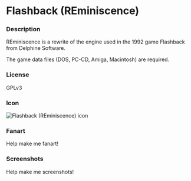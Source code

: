 # Flashback (REminiscence)

### Description

REminiscence is a rewrite of the engine used in the 1992 game Flashback from Delphine Software.

The game data files (DOS, PC-CD, Amiga, Macintosh) are required.

### License

GPLv3

### Icon

![Flashback (REminiscence) icon](game.libretro.reminiscence/resources/icon.png)

### Fanart

Help make me fanart!

### Screenshots

Help make me screenshots!
